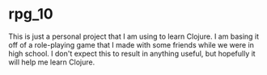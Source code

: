 # rpg_10

This is just a personal project that I am using to learn Clojure.
I am basing it off of a role-playing game that I made with some friends while we were in high school.
I don't expect this to result in anything useful, but hopefully it will help me learn Clojure.
